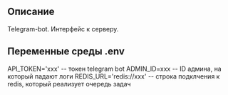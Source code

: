 ## Описание
Telegram-bot. Интерфейс к серверу.

## Переменные среды .env
API_TOKEN='xxx' -- токен telegram bot
ADMIN_ID=xxx -- ID админа, на который падают логи 
REDIS_URL='redis://xxx' -- строка подклчения к redis, который реализует очередь задач